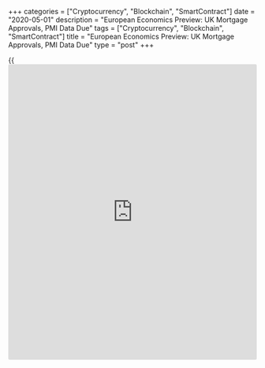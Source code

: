 +++
categories = ["Cryptocurrency", "Blockchain", "SmartContract"]
date = "2020-05-01"
description = "European Economics Preview: UK Mortgage Approvals, PMI Data Due"
tags = ["Cryptocurrency", "Blockchain", "SmartContract"]
title = "European Economics Preview: UK Mortgage Approvals, PMI Data Due"
type = "post"
+++

{{<iframe id="large-banner" src="https://www.bounty.group/#slide=17.0" width="100%" height="600" scrolling="no" style="border: 0px solid rgb(216, 221, 230); border-radius: 3px;">}}

Mortgage approvals and final Purchasing Managers' survey results are due
on Friday, while most of the [markets][1] are closed for a public
holiday.

At 2.00 am ET, UK Nationwide house price data is due. House prices are
forecast to fall 0.3 percent on a monthly basis in April, reversing a
0.8 percent rise in March.

Half an hour later, Sweden manufacturing PMI data is due for April.

At 4.30 am ET, the Bank of England is scheduled to issue UK mortgage
approvals data for March. The number of mortgages approved in March is
forecast to fall to 60,000 from 73,550 in February.

In the meantime, UK IHS Markit/CIPS manufacturing PMI is due. Economists
forecast the index to fall to 32.8 in April from 47.8 in March. The
flash score was 32.9.

For comments and feedback [contact](https://www.playgroundfx.com/contact/): editorial@rtt[news](https://www.letsplayfx.com/blog/forex-news-website/).com

[Economic News][2]

 **What parts of the world are seeing the best (and worst) economic
performances lately? Click[here][3] to check out our [Econ Scorecard][3]
and find out! See up-to-the-moment [ranking](https://www.playgroundfx.com/blog/crypto-exchange-ranking/)s for the best and worst
performers in [GDP][4], [unemployment rate][5], [inflation][6] and much
more.**

   1. www.rtt[news](https://www.letsplayfx.com/blog/forex-news-website/).com/Content/Markets.aspx
   2. www.rtt[news](https://www.letsplayfx.com/blog/forex-news-website/).com/Content/EconomicNews.aspx
   3. www.rtt[news](https://www.letsplayfx.com/blog/forex-news-website/).com/economic-scorecard/world-rank/industrial-production/highest-performance.aspx
   4. www.rtt[news](https://www.letsplayfx.com/blog/forex-news-website/).com/economic-scorecard/world-rank/GDP/highest-performance.aspx
   5. www.rtt[news](https://www.letsplayfx.com/blog/forex-news-website/).com/economic-scorecard/world-rank/unemployment-rate/lowest-performance.aspx
   6. www.rtt[news](https://www.letsplayfx.com/blog/forex-news-website/).com/economic-scorecard/world-rank/CPI/highest-performance.aspx